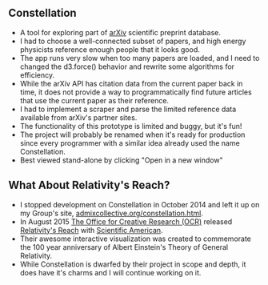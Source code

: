 ## Constellation
* A tool for exploring part of [arXiv](arxiv.org) scientific preprint database.
* I had to choose a well-connected subset of papers, and high energy physicists reference enough people that it looks good.
* The app runs very slow when too many papers are loaded, and I need to changed the d3.force() behavior and rewrite some algorithms for efficiency.
* While the arXiv API has citation data from the current paper back in time, it does not provide a way to programmatically find future articles that use the current paper as their reference.
* I had to implement a scraper and parse the limited reference data available from arXiv's partner sites. 
* The functionality of this prototype is limited and buggy, but it's fun!
* The project will probably be renamed when it's ready for production since every programmer with a similar idea already used the name Constellation.
* Best viewed stand-alone by clicking "Open in a new window"

## What About Relativity's Reach?
* I stopped development on Constellation in October 2014 and left it up on my Group's site, [admixcollective.org/constellation.html](admixcollective.org/constellation.html).
* In August 2015 [The Office for Creative Research (OCR)](http://o-c-r.org/) released [Relativity's Reach](http://www.scientificamerican.com/sciam/assets/media/multimedia/0815-relativity/index.html) with [Scientific American](http://www.scientificamerican.com/article/relativity-infographic/).
* Their awesome interactive visualization was created to commemorate the 100 year anniversary of Albert Einstein's Theory of General Relativity.
* While Constellation is dwarfed by their project in scope and depth, it does have it's charms and I will continue working on it.